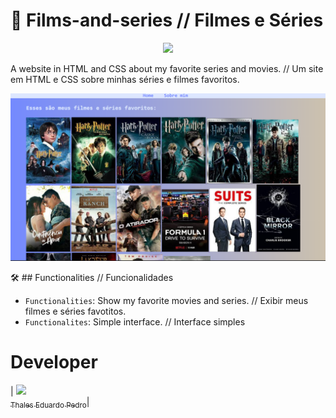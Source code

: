 # 🎥 Films-and-series // Filmes e Séries
<p align="center">
<img loading="lazy" src="http://img.shields.io/static/v1?label=STATUS&message=UNDER%20DEVELOPMENT&color=GREEN&style=for-the-badge"/>
</p>

 A website in HTML and CSS about my favorite series and movies. // Um site em HTML e CSS sobre  minhas séries e filmes favoritos.

 ![Filmes Preview](Series.png)

🛠️ ## Functionalities // Funcionalidades
- `Functionalities`: Show my favorite movies and series. // Exibir meus filmes e séries favotitos.
- `Functionalites`: Simple interface. // Interface simples 

 # Developer
 | [<img loading="lazy" src="https://avatars.githubusercontent.com/u/37356058?v=4" width=115><br><sub>Thales Eduardo Pedro</sub>](https://github.com/thales32k)|
